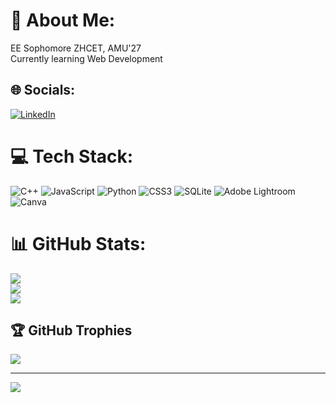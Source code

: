 # 💫 About Me:
EE Sophomore ZHCET, AMU'27 <br>Currently learning Web Development 


## 🌐 Socials:
[![LinkedIn](https://img.shields.io/badge/LinkedIn-%230077B5.svg?logo=linkedin&logoColor=white)](https://linkedin.com/in/somya-saxena-064217296) 

# 💻 Tech Stack:
![C++](https://img.shields.io/badge/c++-%2300599C.svg?style=for-the-badge&logo=c%2B%2B&logoColor=white) ![JavaScript](https://img.shields.io/badge/javascript-%23323330.svg?style=for-the-badge&logo=javascript&logoColor=%23F7DF1E) ![Python](https://img.shields.io/badge/python-3670A0?style=for-the-badge&logo=python&logoColor=ffdd54) ![CSS3](https://img.shields.io/badge/css3-%231572B6.svg?style=for-the-badge&logo=css3&logoColor=white) ![SQLite](https://img.shields.io/badge/sqlite-%2307405e.svg?style=for-the-badge&logo=sqlite&logoColor=white) ![Adobe Lightroom](https://img.shields.io/badge/Adobe%20Lightroom-31A8FF.svg?style=for-the-badge&logo=Adobe%20Lightroom&logoColor=white) ![Canva](https://img.shields.io/badge/Canva-%2300C4CC.svg?style=for-the-badge&logo=Canva&logoColor=white)
# 📊 GitHub Stats:
![](https://github-readme-stats.vercel.app/api?username=somyasaxena01&theme=dark&hide_border=false&include_all_commits=false&count_private=false)<br/>
![](https://github-readme-streak-stats.herokuapp.com/?user=somyasaxena01&theme=dark&hide_border=false)<br/>
![](https://github-readme-stats.vercel.app/api/top-langs/?username=somyasaxena01&theme=dark&hide_border=false&include_all_commits=false&count_private=false&layout=compact)

## 🏆 GitHub Trophies
![](https://github-profile-trophy.vercel.app/?username=somyasaxena01&theme=radical&no-frame=false&no-bg=true&margin-w=4)

---
[![](https://visitcount.itsvg.in/api?id=somyasaxena01&icon=0&color=0)](https://visitcount.itsvg.in)

<!-- Proudly created with GPRM ( https://gprm.itsvg.in ) -->
